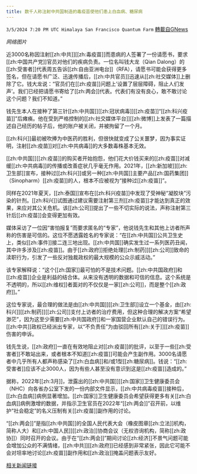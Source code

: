 ```yaml
---
title: 数千人称注射中共国制造的毒疫苗使他们患上白血病、糖尿病
---
```

`3/5/2024 7:20 PM UTC Himalaya San Francisco Quantum Farm` [轉載自GNews](https://gnews.org/articles/2368043)

*网络图片*

近3000名称因注射[[zh:中共]][[zh:毒疫苗]]而患病的人签署了一份请愿书，要求[[zh:中国共产党]]官员对他们的疾病负责。一位名叫钱大龙（Qian Dalong）的[[zh:受害者]]代表周五告诉[[zh:自由亚洲电台]]（RFA），请愿书可能会获得更多签名，但在请愿书广泛、迅速传播后，[[zh:中共官员]]迅速从[[zh:社交媒体]]上删除了它。钱大龙说：“官员们在[[zh:疫苗]]问题上’设置了层层障碍，阻止人们发声’。我们已经把请愿书寄给了[[zh:两会]]代表。代表们有没有良心，敢不敢讨论这个问题？我们不知道。”

钱先生本人在接种了第三针[[zh:中共国]][[zh:冠状病毒]][[zh:疫苗]]“[[zh:科兴疫苗]]”后瘫痪。他在受到严格控制的[[zh:社交媒体平台]][[zh:微博]]上发表了一篇描述自己经历的帖子后，他的账户被关闭，并被拘留了一个月。

[[zh:科兴]]最初被吹捧为中医药的胜利，但很快就变成了公关噩梦，因为事实证明，注射[[zh:疫苗]]对[[zh:中共病毒]]的大多数毒株基本无效。

[[zh:中共国]][[zh:疫苗]]的购买者开始抱怨，他们花大价钱买来的[[zh:疫苗]]对减缓[[zh:中共病毒]]的传播或改善症状几乎毫无作用。2021年，[[zh:新加坡]][[zh:卫生部]]宣布，接种过[[zh:科兴]]或另一种[[zh:中共国]]主要产品[[zh:国药集团]]（Sinopharm）[[zh:疫苗]]的人，根本不应被视为“接种过[[zh:疫苗]]”。

同样在2021年夏天，[[zh:泰国]]宣布在[[zh:科兴疫苗]]中发现了受神秘“凝胶块”污染的针剂。[[zh:科兴]]试图通过建议需要注射第三剂[[zh:疫苗]]才能达到真正的效果，来应对其公关危机。该[[zh:公司]]提出了一些不切实际的说法，声称注射第三针后[[zh:疫苗]]会变得更加有效。

媒体采访了一位因“害怕报复”而要求匿名的“专家”，他说钱先生和其他上访者所声称的伤害是可信的。这位不愿透露姓名的专家说：“在[[zh:中共国]]公共卫生史上，类似[[zh:事件]]接二连三地出现。[[zh:中共国]]确实发生过一系列医药丑闻，其中许多涉及[[zh:疫苗]]。由于[[zh:政府]]拒绝处理[[zh:制药]][[zh:公司]]致命的渎职行为，引发了一些反对独裁政权的最大规模的公众示威活动。”

该专家解释说：“这个[[zh:国家]]最可怕的不是技术问题。[[zh:中共国政府]]和[[zh:疫苗]]企业是利益的结合体。从来没有透明的数据和可信的信息。这个系统是不透明的，所以[[zh:维权]]者面对的不仅仅是一家[[zh:公司]]，而是整个[[zh:政府]]。”

这位专家说，最合理的做法是由[[zh:中共国]][[zh:卫生部]]设立一个基金，由[[zh:科兴]][[zh:制药]][[zh:公司]]支付上访者的治疗费用，但这种合理的解决方案“希望渺茫”，因为这至少需要[[zh:中共国政府]]和一家国营企业默认自己的错误行为。[[zh:中共]]政权已经派出专家，以“不负责任”为由驳回所有[[zh:关于]][[zh:疫苗]]伤害的申诉。

钱先生说，[[zh:政府]]一直在有效地阻止对[[zh:疫苗]]的批评，以至于一些[[zh:受害者]]不敢站出来，或者根本不知道[[zh:疫苗]]可能会产生副作用。3000名请愿者中几乎所有人都声称感染了[[zh:白血病]]和/或1型[[zh:糖尿病]]。钱说：“[[zh:受害者]]应该不止3000人，因为有些人甚至没有意识到这是[[zh:疫苗]]造成的。”

据称，2022年[[zh:3月]]，泄露出的[[zh:中共国]][[zh:国家]]卫生健康委员会（NHC）向各省办公室下发的一份内部文件显示，[[zh:中共病毒疫苗]]接种后，[[zh:白血病]]病例显著增加。[[zh:国家]]卫生健康委员会希望获得更多有关[[zh:白血病]]病例激增的数据，并指示卫生官员在2022年“[[zh:两会]]”召开前，以维护“社会稳定”的名义压制有关[[zh:疫苗]]副作用的讨论。

“[[zh:两会]]”是指[[zh:中共国]]的全国人民代表大会（橡皮图章[[zh:立法]]机构，简称人大）和[[zh:中国人民]][[zh:政治]]协商会议（无权咨询机构，简称[[zh:政协]]）同时召开的会议。由于在“[[zh:两会]]”期间讨论[[zh:经济]]不景气问题可能会增加公众的不满情绪，[[zh:中共]][[zh:政府]]已经感到非常紧张，因此它可能不会对坦率地讨论[[zh:疫苗]]副作用和[[zh:政治]]掩盖问题表示友好。


[相关新闻链接](https://www.breitbart.com/asia/2024/03/04/thousands-claim-dubious-chinese-made-sinovac-vaccines-gave-them-leukemia-diabetes/)
